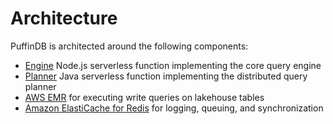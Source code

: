 # Architecture

PuffinDB is architected around the following components:

- [Engine](../functions/engine/README.md) Node.js serverless function implementing the core query engine
- [Planner](../functions/planner/README.md) Java serverless function implementing the distributed query planner
- [AWS EMR](https://aws.amazon.com/emr/) for executing write queries on lakehouse tables
- [Amazon ElastiCache for Redis](https://aws.amazon.com/elasticache/redis/) for logging, queuing, and synchronization
